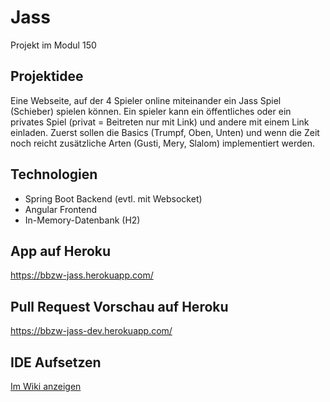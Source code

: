 # Jass
Projekt im Modul 150

## Projektidee
Eine Webseite, auf der 4 Spieler online miteinander ein Jass Spiel (Schieber) spielen können. Ein spieler kann ein öffentliches oder ein privates Spiel (privat = Beitreten nur mit Link) und andere mit einem Link einladen. Zuerst sollen die Basics (Trumpf, Oben, Unten) und wenn die Zeit noch reicht zusätzliche Arten (Gusti, Mery, Slalom) implementiert werden.

## Technologien
 - Spring Boot Backend (evtl. mit Websocket)
 - Angular Frontend
 - In-Memory-Datenbank (H2)
 
## App auf Heroku
https://bbzw-jass.herokuapp.com/

## Pull Request Vorschau auf Heroku
https://bbzw-jass-dev.herokuapp.com/

## IDE Aufsetzen
[Im Wiki anzeigen](https://github.com/lucbu01/jass/wiki/IDEs-aufsetzen)
